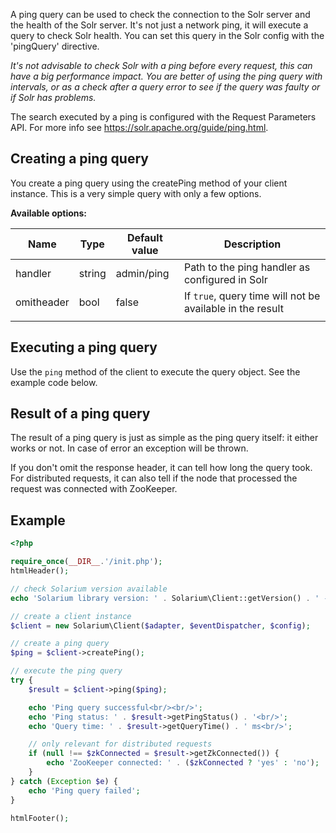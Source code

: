 A ping query can be used to check the connection to the Solr server and the health of the Solr server. It's not just a network ping, it will execute a query to check Solr health. You can set this query in the Solr config with the 'pingQuery' directive.

*It's not advisable to check Solr with a ping before every request, this can have a big performance impact. You are better of using the ping query with intervals, or as a check after a query error to see if the query was faulty or if Solr has problems.*

The search executed by a ping is configured with the Request Parameters API. For more info see <https://solr.apache.org/guide/ping.html>.

Creating a ping query
---------------------

You create a ping query using the createPing method of your client instance. This is a very simple query with only a few options.

**Available options:**

| Name       | Type   | Default value | Description                                               |
|------------|--------|---------------|-----------------------------------------------------------|
| handler    | string | admin/ping    | Path to the ping handler as configured in Solr            |
| omitheader | bool   | false         | If `true`, query time will not be available in the result |
||

Executing a ping query
----------------------

Use the `ping` method of the client to execute the query object. See the example code below.

Result of a ping query
----------------------

The result of a ping query is just as simple as the ping query itself: it either works or not. In case of error an exception will be thrown.

If you don't omit the response header, it can tell how long the query took. For distributed requests, it can also tell if the node that processed the request was connected with ZooKeeper.

Example
-------

```php
<?php

require_once(__DIR__.'/init.php');
htmlHeader();

// check Solarium version available
echo 'Solarium library version: ' . Solarium\Client::getVersion() . ' - ';

// create a client instance
$client = new Solarium\Client($adapter, $eventDispatcher, $config);

// create a ping query
$ping = $client->createPing();

// execute the ping query
try {
    $result = $client->ping($ping);

    echo 'Ping query successful<br/><br/>';
    echo 'Ping status: ' . $result->getPingStatus() . '<br/>';
    echo 'Query time: ' . $result->getQueryTime() . ' ms<br/>';

    // only relevant for distributed requests
    if (null !== $zkConnected = $result->getZkConnected()) {
        echo 'ZooKeeper connected: ' . ($zkConnected ? 'yes' : 'no');
    }
} catch (Exception $e) {
    echo 'Ping query failed';
}

htmlFooter();

```
